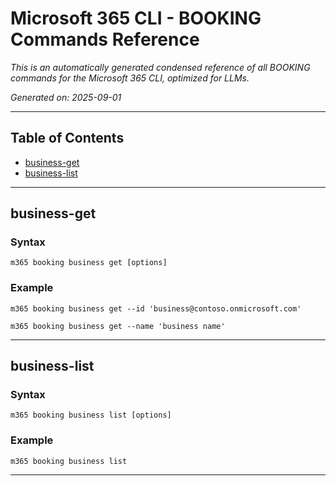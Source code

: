 <!-- DISCLAIMER: All secrets, passwords, and sensitive values in this document are examples only and not real credentials. -->
# Microsoft 365 CLI - BOOKING Commands Reference

*This is an automatically generated condensed reference of all BOOKING commands for the Microsoft 365 CLI, optimized for LLMs.*

*Generated on: 2025-09-01*

---

## Table of Contents

- [business-get](#business-get)
- [business-list](#business-list)

---

## business-get

### Syntax
```
m365 booking business get [options]
```

### Example
```
m365 booking business get --id 'business@contoso.onmicrosoft.com'

m365 booking business get --name 'business name'

```

---

## business-list

### Syntax
```
m365 booking business list [options]
```

### Example
```
m365 booking business list

```

---
